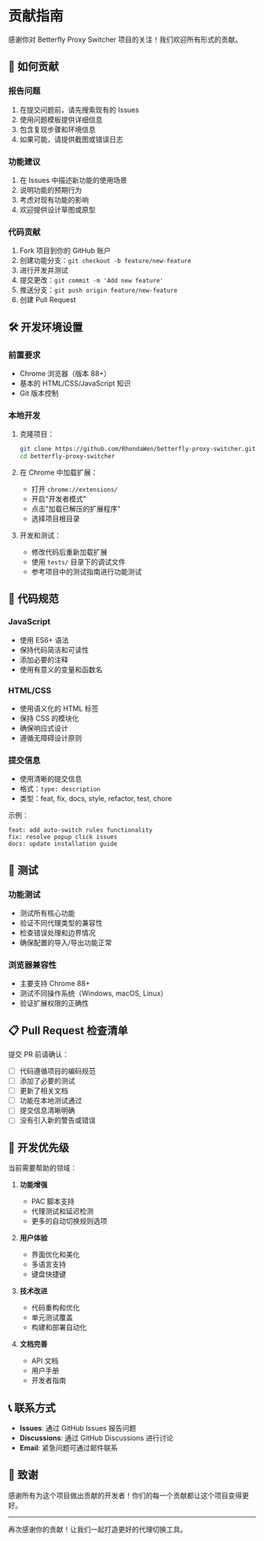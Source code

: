 # 贡献指南

感谢你对 Betterfly Proxy Switcher 项目的关注！我们欢迎所有形式的贡献。

## 🤝 如何贡献

### 报告问题
1. 在提交问题前，请先搜索现有的 Issues
2. 使用问题模板提供详细信息
3. 包含复现步骤和环境信息
4. 如果可能，请提供截图或错误日志

### 功能建议
1. 在 Issues 中描述新功能的使用场景
2. 说明功能的预期行为
3. 考虑对现有功能的影响
4. 欢迎提供设计草图或原型

### 代码贡献
1. Fork 项目到你的 GitHub 账户
2. 创建功能分支：`git checkout -b feature/new-feature`
3. 进行开发并测试
4. 提交更改：`git commit -m 'Add new feature'`
5. 推送分支：`git push origin feature/new-feature`
6. 创建 Pull Request

## 🛠️ 开发环境设置

### 前置要求
- Chrome 浏览器（版本 88+）
- 基本的 HTML/CSS/JavaScript 知识
- Git 版本控制

### 本地开发
1. 克隆项目：
   ```bash
   git clone https://github.com/RhondaWen/betterfly-proxy-switcher.git
   cd betterfly-proxy-switcher
   ```

2. 在 Chrome 中加载扩展：
   - 打开 `chrome://extensions/`
   - 开启"开发者模式"
   - 点击"加载已解压的扩展程序"
   - 选择项目根目录

3. 开发和测试：
   - 修改代码后重新加载扩展
   - 使用 `tests/` 目录下的调试文件
   - 参考项目中的测试指南进行功能测试

## 📝 代码规范

### JavaScript
- 使用 ES6+ 语法
- 保持代码简洁和可读性
- 添加必要的注释
- 使用有意义的变量和函数名

### HTML/CSS
- 使用语义化的 HTML 标签
- 保持 CSS 的模块化
- 确保响应式设计
- 遵循无障碍设计原则

### 提交信息
- 使用清晰的提交信息
- 格式：`type: description`
- 类型：feat, fix, docs, style, refactor, test, chore

示例：
```
feat: add auto-switch rules functionality
fix: resolve popup click issues
docs: update installation guide
```

## 🧪 测试

### 功能测试
- 测试所有核心功能
- 验证不同代理类型的兼容性
- 检查错误处理和边界情况
- 确保配置的导入/导出功能正常

### 浏览器兼容性
- 主要支持 Chrome 88+
- 测试不同操作系统（Windows, macOS, Linux）
- 验证扩展权限的正确性

## 📋 Pull Request 检查清单

提交 PR 前请确认：

- [ ] 代码遵循项目的编码规范
- [ ] 添加了必要的测试
- [ ] 更新了相关文档
- [ ] 功能在本地测试通过
- [ ] 提交信息清晰明确
- [ ] 没有引入新的警告或错误

## 🎯 开发优先级

当前需要帮助的领域：

1. **功能增强**
   - PAC 脚本支持
   - 代理测试和延迟检测
   - 更多的自动切换规则选项

2. **用户体验**
   - 界面优化和美化
   - 多语言支持
   - 键盘快捷键

3. **技术改进**
   - 代码重构和优化
   - 单元测试覆盖
   - 构建和部署自动化

4. **文档完善**
   - API 文档
   - 用户手册
   - 开发者指南

## 📞 联系方式

- **Issues**: 通过 GitHub Issues 报告问题
- **Discussions**: 通过 GitHub Discussions 进行讨论
- **Email**: 紧急问题可通过邮件联系

## 🙏 致谢

感谢所有为这个项目做出贡献的开发者！你们的每一个贡献都让这个项目变得更好。

---

再次感谢你的贡献！让我们一起打造更好的代理切换工具。